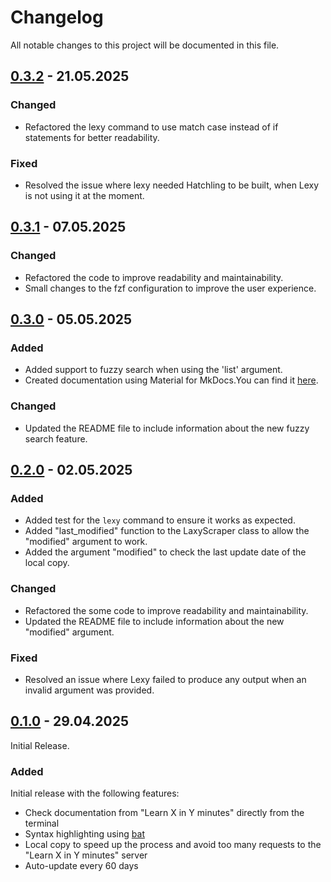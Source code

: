 # Changelog

All notable changes to this project will be documented in this file.

## [0.3.2] - 21.05.2025

### Changed

- Refactored the lexy command to use match case instead of if statements for better readability.

### Fixed

- Resolved the issue where lexy needed Hatchling to be built, when Lexy is not using it at the moment.

## [0.3.1] - 07.05.2025

### Changed

- Refactored the code to improve readability and maintainability.
- Small changes to the fzf configuration to improve the user experience.

## [0.3.0] - 05.05.2025

### Added

- Added support to fuzzy search when using the 'list' argument.
- Created documentation using Material for MkDocs.You can find it [here](https://antoniorodr.github.io/lexy/).

### Changed

- Updated the README file to include information about the new fuzzy search feature.

## [0.2.0] - 02.05.2025

### Added

- Added test for the `lexy` command to ensure it works as expected.
- Added "last_modified" function to the LaxyScraper class to allow the "modified" argument to work.
- Added the argument "modified" to check the last update date of the local copy.

### Changed

- Refactored the some code to improve readability and maintainability.
- Updated the README file to include information about the new "modified" argument.

### Fixed

- Resolved an issue where Lexy failed to produce any output when an invalid argument was provided.

## [0.1.0] - 29.04.2025

Initial Release.

### Added

Initial release with the following features:

- Check documentation from "Learn X in Y minutes" directly from the terminal
- Syntax highlighting using [bat](https://github.com/sharkdp/bat)
- Local copy to speed up the process and avoid too many requests to the "Learn X in Y minutes" server
- Auto-update every 60 days

[0.3.2]: https://github.com/antoniorodr/lexy/releases/tag/v0.3.2
[0.3.1]: https://github.com/antoniorodr/lexy/releases/tag/v0.3.1
[0.3.0]: https://github.com/antoniorodr/lexy/releases/tag/v0.3.0
[0.2.0]: https://github.com/antoniorodr/lexy/releases/tag/v0.2.0
[0.1.0]: https://github.com/antoniorodr/lexy/releases/tag/v0.1.0
